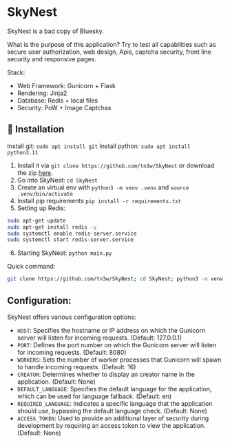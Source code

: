 # SkyNest
SkyNest is a bad copy of Bluesky.

What is the purpose of this application?
Try to test all capabilities such as secure user authorization, web design, Apis, captcha security, front line security and responsive pages.

Stack:
- Web Framework: Gunicorn + Flask
- Rendering: Jinja2
- Database: Redis + local files
- Security: PoW + Image Captchas

## 🚀 Installation
Install git: `sudo apt install git`
Install python: `sudo apt install python3.11`

1. Install it via `git clone https://github.com/tn3w/SkyNest` or download the zip [here](https://github.com/tn3w/SkyNest/archive/refs/heads/master.zip).
2. Go into SkyNest: `cd SkyNest`
3. Create an virtual env with `python3 -m venv .venv` and `source .venv/bin/activate`
4. Install pip requirements `pip install -r requirements.txt`
5. Setting up Redis:
```bash
sudo apt-get update
sudo apt-get install redis -y
sudo systemctl enable redis-server.service
sudo systemctl start redis-server.service
```
6. Starting SkyNest: `python main.py`

Quick command:
```bash
git clone https://github.com/tn3w/SkyNest; cd SkyNest; python3 -m venv .venv; source .venv/bin/activate; pip install -r requirements.txt; sudo apt-get update; sudo apt-get install redis -y; sudo systemctl enable redis-server.service; sudo systemctl start redis-server.service; python main.py
```

## Configuration:
SkyNest offers various configuration options:
- `HOST`: Specifies the hostname or IP address on which the Gunicorn server will listen for incoming requests. (Default: 127.0.0.1)
- `PORT`: Defines the port number on which the Gunicorn server will listen for incoming requests. (Default: 8080)
- `WORKERS`: Sets the number of worker processes that Gunicorn will spawn to handle incoming requests. (Default: 16)
- `CREATOR`: Determines whether to display an creator name in the application. (Default: None)
- `DEFAULT_LANGUAGE`: Specifies the default language for the application, which can be used for language fallback. (Default: en)
- `REQUIRED_LANGUAGE`: Indicates a specific language that the application should use, bypassing the default language check. (Default: None)
- `ACCESS_TOKEN`: Used to provide an additional layer of security during development by requiring an access token to view the application. (Default: None)